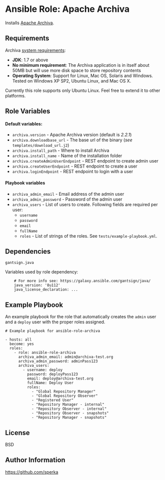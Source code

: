 Ansible Role: Apache Archiva
============================

Installs [Apache Archiva](https://archiva.apache.org).

Requirements
------------

Archiva [system requirements](https://archiva.apache.org/download.cgi):

* **JDK**: 1.7 or above
* **No minimum requirement**: The Archiva application is in itself about 50MB but will use more disk space to store repository contents
* **Operating System**: Support for Linux, Mac OS, Solaris and Windows. Tested on Windows XP SP2, Ubuntu Linux, and Mac OS X.

Currently this role supports only Ubuntu Linux. Feel free to extend it to other platforms.

Role Variables
--------------

#### Default variables:

  *  `archiva.version` - Apache Archiva version (default is _2.2.1_)
  *  `archiva.downloadbase_url` - The base url of the binary (_see_ `templates/download_url.j2`)
  * `archiva.install_path` - Where to install Archiva
  * `archiva.install_name` - Name of the installation folder
  * `archiva.createAdminUserEndpoint` - REST endpoint to create admin user
  * `archiva.createUserEndpoint` - REST endpoint to create a user
  * `archiva.loginEndpoint` - REST endpoint to login with a user

#### Playbook variables

  * `archiva_admin_email` - Email address of the admin user
  * `archiva_admin_password` - Password of the admin user
  * `archiva_users` - List of users to create. Following fields are required per user:
    * `username`
    * `password`
    * `email`
    * `fullName`
    * `roles` - List of strings of the roles. See `tests/example-playbook.yml`.


Dependencies
------------
`gantsign.java`

Variables used by role dependency:

```ansible
    # For more info see: https://galaxy.ansible.com/gantsign/java/
    java_version: '8u112'
    java_license_declaration: ...
```

Example Playbook
----------------

An example playbook for the role that automatically creates the `admin` user
and a `deploy` user with the proper roles assigned.

```ansible
# Example playbook for ansible-role-archiva

- hosts: all
  become: yes
  roles:
    - role: ansible-role-archiva
      archiva_admin_email: admin@archiva-test.org
      archiva_admin_password: adminPass123
      archiva_users:
        - username: deploy
          password: deployPass123
          email: deploy@archiva-test.org
          fullName: Deploy User
          roles:
            - "Global Repository Manager"
            - "Global Repository Observer"
            - "Registered User"
            - "Repository Manager - internal"
            - "Repository Observer - internal"
            - "Repository Observer - snapshots"
            - "Repository Manager - snapshots"
```

License
-------

BSD

Author Information
------------------

https://github.com/sperka
